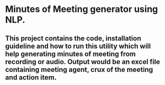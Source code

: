 # Minutes of Meeting generator using NLP.

## This project contains the code, installation guideline and how to run this utility which will help generating minutes of meeting from recording or audio. Output would be an excel file containing meeting agent, crux of the meeting and action item.
